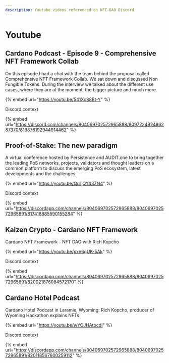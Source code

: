 ```yaml
---
description: Youtube videos referenced on NFT-DAO Discord
---
```


# Youtube

## Cardano Podcast - Episode 9 - Comprehensive NFT Framework Collab

On this episode I had a chat with the team behind the proposal called Comprehensive NFT Framework Collab. We sat down and discussed Non Fungible Tokens. During the interview we talked about the different use cases, where they are at the moment, the bigger picture and much more.

{% embed url="https://youtu.be/541XcS8Bt-Y" %}

Discord context

{% embed url="https://discord.com/channels/804069702572965888/809722492486287370/819876192944914462" %}



## Proof-of-Stake: The new paradigm

A virtual conference hosted by Persistence and AUDIT.one to bring together the leading PoS networks, projects, validators and thought leaders on a common platform to discuss the emerging PoS ecosystem, latest developments and the challenges.

{% embed url="https://youtu.be/Qu1jQY43ZN4" %}

Discord context

{% embed url="https://discordapp.com/channels/804069702572965888/804069702572965891/817418885590155284" %}

## Kaizen Crypto - Cardano NFT Framework

Cardano NFT Framework - NFT DAO with Rich Kopcho

{% embed url="https://youtu.be/pxn6qUK-5Ak" %}

Discord context

{% embed url="https://discordapp.com/channels/804069702572965888/804069702572965891/820021876084572170" %}

## Cardano Hotel Podcast 

Cardano Hotel Podcast in Laramie, Wyoming: Rich Kopcho, producer of Wyoming Hackathon explains NFTs

{% embed url="https://youtu.be/wYCJHAtbcdI" %}

Discord context

{% embed url="https://discordapp.com/channels/804069702572965888/804069702572965891/820118567600259112" %}




